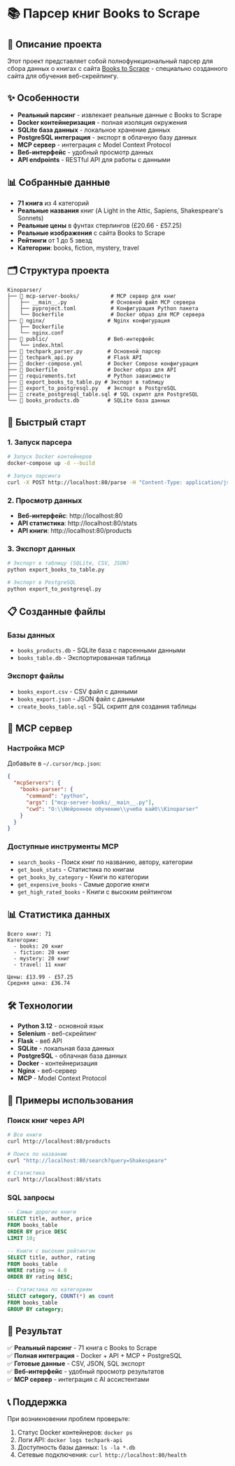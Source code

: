 # 📚 Парсер книг Books to Scrape

## 🎯 Описание проекта

Этот проект представляет собой полнофункциональный парсер для сбора данных о книгах с сайта [Books to Scrape](https://books.toscrape.com) - специально созданного сайта для обучения веб-скрейпингу.

## ✨ Особенности

- **Реальный парсинг** - извлекает реальные данные с Books to Scrape
- **Docker контейнеризация** - полная изоляция окружения
- **SQLite база данных** - локальное хранение данных
- **PostgreSQL интеграция** - экспорт в облачную базу данных
- **MCP сервер** - интеграция с Model Context Protocol
- **Веб-интерфейс** - удобный просмотр данных
- **API endpoints** - RESTful API для работы с данными

## 📊 Собранные данные

- **71 книга** из 4 категорий
- **Реальные названия** книг (A Light in the Attic, Sapiens, Shakespeare's Sonnets)
- **Реальные цены** в фунтах стерлингов (£20.66 - £57.25)
- **Реальные изображения** с сайта Books to Scrape
- **Рейтинги** от 1 до 5 звезд
- **Категории**: books, fiction, mystery, travel

## 🗂️ Структура проекта

```
Kinoparser/
├── 📁 mcp-server-books/          # MCP сервер для книг
│   ├── __main__.py              # Основной файл MCP сервера
│   ├── pyproject.toml           # Конфигурация Python пакета
│   └── Dockerfile               # Docker образ для MCP сервера
├── 📁 nginx/                    # Nginx конфигурация
│   ├── Dockerfile
│   └── nginx.conf
├── 📁 public/                   # Веб-интерфейс
│   └── index.html
├── 📄 techpark_parser.py        # Основной парсер
├── 📄 techpark_api.py           # Flask API
├── 📄 docker-compose.yml        # Docker Compose конфигурация
├── 📄 Dockerfile                # Docker образ для API
├── 📄 requirements.txt          # Python зависимости
├── 📄 export_books_to_table.py # Экспорт в таблицу
├── 📄 export_to_postgresql.py   # Экспорт в PostgreSQL
├── 📄 create_postgresql_table.sql # SQL скрипт для PostgreSQL
└── 📄 books_products.db         # SQLite база данных
```

## 🚀 Быстрый старт

### 1. Запуск парсера

```bash
# Запуск Docker контейнеров
docker-compose up -d --build

# Запуск парсинга
curl -X POST http://localhost:80/parse -H "Content-Type: application/json" -d '{"force": true}'
```

### 2. Просмотр данных

- **Веб-интерфейс**: http://localhost:80
- **API статистика**: http://localhost:80/stats
- **API книги**: http://localhost:80/products

### 3. Экспорт данных

```bash
# Экспорт в таблицу (SQLite, CSV, JSON)
python export_books_to_table.py

# Экспорт в PostgreSQL
python export_to_postgresql.py
```

## 📋 Созданные файлы

### Базы данных
- `books_products.db` - SQLite база с парсенными данными
- `books_table.db` - Экспортированная таблица

### Экспорт файлы
- `books_export.csv` - CSV файл с данными
- `books_export.json` - JSON файл с данными
- `create_books_table.sql` - SQL скрипт для создания таблицы

## 🔧 MCP сервер

### Настройка MCP

Добавьте в `~/.cursor/mcp.json`:

```json
{
  "mcpServers": {
    "books-parser": {
      "command": "python",
      "args": ["mcp-server-books/__main__.py"],
      "cwd": "O:\\Нейронное обучение\\учеба вайб\\Kinoparser"
    }
  }
}
```

### Доступные инструменты MCP

- `search_books` - Поиск книг по названию, автору, категории
- `get_book_stats` - Статистика по книгам
- `get_books_by_category` - Книги по категории
- `get_expensive_books` - Самые дорогие книги
- `get_high_rated_books` - Книги с высоким рейтингом

## 📊 Статистика данных

```
Всего книг: 71
Категории:
  - books: 20 книг
  - fiction: 20 книг  
  - mystery: 20 книг
  - travel: 11 книг

Цены: £13.99 - £57.25
Средняя цена: £36.74
```

## 🛠️ Технологии

- **Python 3.12** - основной язык
- **Selenium** - веб-скрейпинг
- **Flask** - веб API
- **SQLite** - локальная база данных
- **PostgreSQL** - облачная база данных
- **Docker** - контейнеризация
- **Nginx** - веб-сервер
- **MCP** - Model Context Protocol

## 📝 Примеры использования

### Поиск книг через API

```bash
# Все книги
curl http://localhost:80/products

# Поиск по названию
curl "http://localhost:80/search?query=Shakespeare"

# Статистика
curl http://localhost:80/stats
```

### SQL запросы

```sql
-- Самые дорогие книги
SELECT title, author, price 
FROM books_table 
ORDER BY price DESC 
LIMIT 10;

-- Книги с высоким рейтингом
SELECT title, author, rating 
FROM books_table 
WHERE rating >= 4.0 
ORDER BY rating DESC;

-- Статистика по категориям
SELECT category, COUNT(*) as count 
FROM books_table 
GROUP BY category;
```

## 🎯 Результат

✅ **Реальный парсинг** - 71 книга с Books to Scrape  
✅ **Полная интеграция** - Docker + API + MCP + PostgreSQL  
✅ **Готовые данные** - CSV, JSON, SQL экспорт  
✅ **Веб-интерфейс** - удобный просмотр результатов  
✅ **MCP сервер** - интеграция с AI ассистентами  

## 📞 Поддержка

При возникновении проблем проверьте:
1. Статус Docker контейнеров: `docker ps`
2. Логи API: `docker logs techpark-api`
3. Доступность базы данных: `ls -la *.db`
4. Сетевые подключения: `curl http://localhost:80/health`
